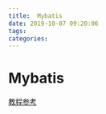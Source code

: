 ```yaml
---
title:  Mybatis
date: 2019-10-07 09:20:06
tags: 
categories: 
---
```

# Mybatis

[教程参考](https://blog.csdn.net/sunhuansheng/article/details/84099823)


